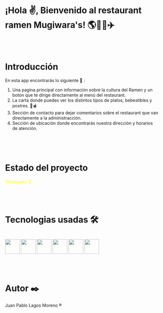 <h1>¡Hola ✌️, Bienvenido al restaurant ramen Mugiwara's! 🌎🍹🥣✈️</h1> 
<br>
<br>
<h1>Introducción</h1>

En esta app encontrarás lo siguiente 🧾	 :

1. Una pagina principal con información sobre la cultura del Ramen y un boton que te dirige directamente al menú
del restaurant.
2. La carta donde puedes ver los distintos tipos de platos, bebestibles y postres. 🧋🫕
3. Sección de contacto para dejar comentarios sobre el restaurant que van directamente a la administracción.
4. Sección de ubicación donde encontrarás nuestra dirección y horarios de atención.
<br>
<br>
<br>
<h1>Estado del proyecto </h1>

<span style="color: yellow">Terminado 👌.</span>
<br>
<br>
<br>
<br>
<h1> Tecnologias usadas 🛠️</h1>
<br>
<img src="https://cdn-icons-png.flaticon.com/512/919/919827.png" height="48" width="48"/>
<img src="https://cdn-icons-png.flaticon.com/512/919/919826.png" height="48" width="48"/>
<img src="https://cdn-icons-png.flaticon.com/512/5968/5968292.png" height="48" width="48"/>
<img src="https://upload.wikimedia.org/wikipedia/commons/thumb/b/b2/Bootstrap_logo.svg/602px-Bootstrap_logo.svg.png" height="48" width="48"/>
<img src="https://upload.wikimedia.org/wikipedia/commons/thumb/4/47/React.svg/1200px-React.svg.png" height="48" width="48"/>
<img src="https://img.icons8.com/color/480/firebase.png" height="48" width="48"/>
<br>
<br>
<br>
<br>

<h1> Autor ✒️ </h1>

<p> Juan Pablo Lagos Moreno ® </p>
